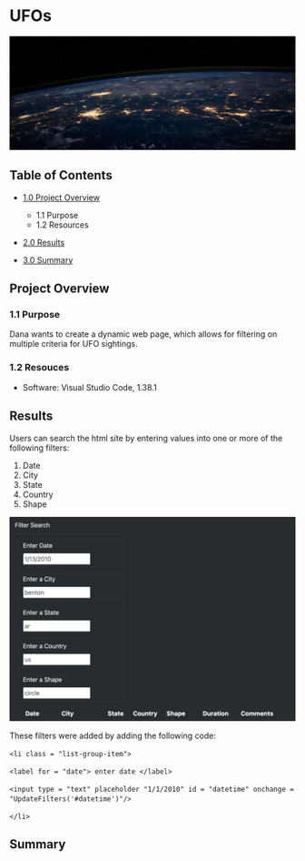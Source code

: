 # UFOs
<img src = "static/images/nasa.jpg" width = "1500" height = "200" />

## Table of Contents
- [1.0 Project Overview](#Project-Overview)
  * 1.1 Purpose
  * 1.2 Resources
- [2.0 Results](#Results)

- [3.0 Summary](#Summary)

<a name="Project-Overview"></a>
## Project Overview
### 1.1 Purpose
Dana wants to create a dynamic web page, which allows for filtering on multiple criteria for UFO sightings. 

### 1.2 Resouces
- Software: Visual Studio Code, 1.38.1

<a name="Results"></a>
## Results

Users can search the html site by entering values into one or more of the following filters:
  1. Date
  2. City
  3. State
  4. Country
  5. Shape

![alt text](static/images/filters_html.png)  

These filters were added by adding the following code:

`<li class = "list-group-item">`

  `<label for = "date"> enter date </label>`
  
  `<input type = "text" placeholder "1/1/2010" id = "datetime" onchange = "UpdateFilters('#datetime')"/>`
  
`</li>`

<a name="Summary"></a>
## Summary



